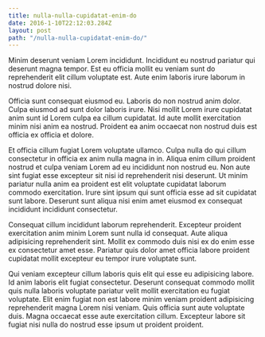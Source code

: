 ```yaml
---
title: nulla-nulla-cupidatat-enim-do
date: 2016-1-10T22:12:03.284Z
layout: post
path: "/nulla-nulla-cupidatat-enim-do/"
---
```


Minim deserunt veniam Lorem incididunt. Incididunt eu nostrud pariatur qui deserunt magna tempor. Est eu officia mollit eu veniam sunt do reprehenderit elit cillum voluptate est. Aute enim laboris irure laborum in nostrud dolore nisi.

Officia sunt consequat eiusmod eu. Laboris do non nostrud anim dolor. Culpa eiusmod ad sunt dolor laboris irure. Nisi mollit Lorem irure cupidatat anim sunt id Lorem culpa ea cillum cupidatat. Id aute mollit exercitation minim nisi anim ea nostrud. Proident ea anim occaecat non nostrud duis est officia ex officia et dolore.

Et officia cillum fugiat Lorem voluptate ullamco. Culpa nulla do qui cillum consectetur in officia ex anim nulla magna in in. Aliqua enim cillum proident nostrud et culpa veniam Lorem ad eu incididunt non nostrud eu. Non aute sint fugiat esse excepteur sit nisi id reprehenderit nisi deserunt. Ut minim pariatur nulla anim ea proident est elit voluptate cupidatat laborum commodo exercitation. Irure sint ipsum qui sunt officia esse ad sit cupidatat sunt labore. Deserunt sunt aliqua nisi enim amet eiusmod ex consequat incididunt incididunt consectetur.

Consequat cillum incididunt laborum reprehenderit. Excepteur proident exercitation anim minim Lorem sunt nulla id consequat. Aute aliqua adipisicing reprehenderit sint. Mollit ex commodo duis nisi ex do enim esse ex consectetur amet esse. Pariatur quis dolor amet officia labore proident cupidatat mollit excepteur eu tempor irure voluptate sunt.

Qui veniam excepteur cillum laboris quis elit qui esse eu adipisicing labore. Id anim laboris elit fugiat consectetur. Deserunt consequat commodo mollit quis nulla laboris voluptate pariatur velit mollit exercitation eu fugiat voluptate. Elit enim fugiat non est labore minim veniam proident adipisicing reprehenderit magna Lorem nisi veniam. Quis officia sunt aute voluptate duis. Magna occaecat esse aute exercitation cillum. Excepteur labore sit fugiat nisi nulla do nostrud esse ipsum ut proident proident.